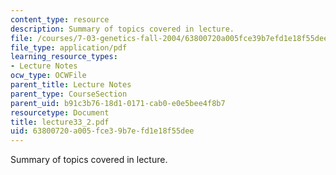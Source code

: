 ```yaml
---
content_type: resource
description: Summary of topics covered in lecture.
file: /courses/7-03-genetics-fall-2004/63800720a005fce39b7efd1e18f55dee_lecture33_2.pdf
file_type: application/pdf
learning_resource_types:
- Lecture Notes
ocw_type: OCWFile
parent_title: Lecture Notes
parent_type: CourseSection
parent_uid: b91c3b76-18d1-0171-cab0-e0e5bee4f8b7
resourcetype: Document
title: lecture33_2.pdf
uid: 63800720-a005-fce3-9b7e-fd1e18f55dee
---
```

Summary of topics covered in lecture.

